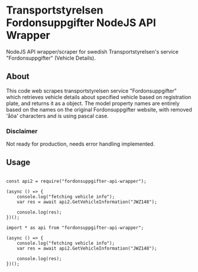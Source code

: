 # Transportstyrelsen Fordonsuppgifter NodeJS API Wrapper
NodeJS API wrapper/scraper for swedish Transportstyrelsen's service "Fordonsuppgifter" (Vehicle Details). 

## About
This code web scrapes transportstyrelsen service "Fordonsuppgifter" which retrieves vehicle details about specified vehicle based on registration plate, and returns it as a object. The model property names are entirely based on the names on the original Fordonsuppgifter website, with removed 'åöa' characters and is using pascal case.

### Disclaimer
Not ready for production, needs error handling implemented.

## Usage
```

const api2 = require("fordonsuppgifter-api-wrapper");

(async () => {
    console.log("fetching vehicle info");
    var res = await api2.GetVehicleInformation("JWZ148");

    console.log(res);
})();
```

```
import * as api from "fordonsuppgifter-api-wrapper";

(async () => {
    console.log("fetching vehicle info");
    var res = await api2.GetVehicleInformation("JWZ148");

    console.log(res);
})();

```

